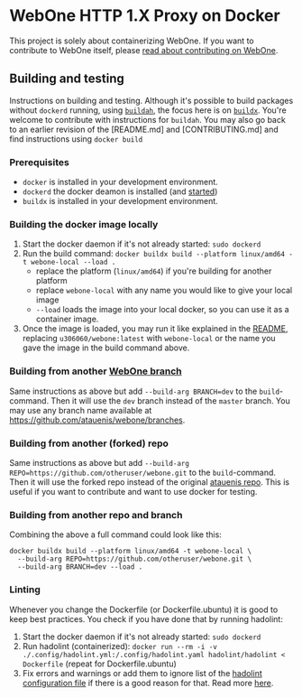 # WebOne HTTP 1.X Proxy on Docker
This project is solely about containerizing WebOne. If you want to contribute to WebOne itself, please [read about contributing on WebOne](https://github.com/atauenis/webone/blob/master/CONTRIBUTING.md).

## Building and testing
Instructions on building and testing. Although it's possible to build packages without `dockerd` running, using [`buildah`](https://buildah.io/), the focus here is on [`buildx`](https://docs.docker.com/reference/cli/docker/buildx/). You're welcome to contribute with instructions for `buildah`. You may also go back to an earlier revision of the [README.md] and [CONTRIBUTING.md] and find instructions using `docker build`

### Prerequisites
- `docker` is installed in your development environment.
- `dockerd` the docker deamon is installed (and [started](https://docs.docker.com/config/daemon/start/))
- `buildx` is installed in your development environment.

### Building the docker image locally
1. Start the docker daemon if it's not already started: `sudo dockerd`
2. Run the build command: `docker buildx build --platform linux/amd64 -t webone-local --load .`
    - replace the platform (`linux/amd64`) if you're building for another platform
    - replace `webone-local` with any name you would like to give your local image
    - `--load` loads the image into your local docker, so you can use it as a container image.
3. Once the image is loaded, you may run it like explained in the [README](README.md), replacing `u306060/webone:latest` with `webone-local` or the name you gave the image in the build command above.

### Building from another [WebOne branch](https://github.com/atauenis/webone/branches)

Same instructions as above but add `--build-arg BRANCH=dev` to the `build`-command. Then it will use the `dev` branch instead of the `master` branch. You may use any branch name available at https://github.com/atauenis/webone/branches.

### Building from another (forked) repo
Same instructions as above but add `--build-arg REPO=https://github.com/otheruser/webone.git` to the `build`-command. Then it will use the forked repo instead of the original [atauenis repo](https://github.com/atauenis/webone). This is useful if you want to contribute and want to use docker for testing.

### Building from another repo and branch
Combining the above a full command could look like this:

```
docker buildx build --platform linux/amd64 -t webone-local \
  --build-arg REPO=https://github.com/otheruser/webone.git \
  --build-arg BRANCH=dev --load .
```

### Linting
Whenever you change the Dockerfile (or Dockerfile.ubuntu) it is good to keep best practices. You check if you have done that by running hadolint:

1. Start the docker daemon if it's not already started: `sudo dockerd`
2. Run hadolint (containerized): `docker run --rm -i -v ./.config/hadolint.yml:/.config/hadolint.yaml hadolint/hadolint < Dockerfile` (repeat for Dockerfile.ubuntu)
3. Fix errors and warnings or add them to ignore list of the [hadolint configuration file](./.config/hadolint.yml) if there is a good reason for that. Read more [here](https://github.com/hadolint/hadolint).

